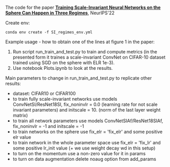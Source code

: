 The code for the paper 
[**Training Scale-Invariant Neural Networks on the Sphere Can Happen in Three Regimes**](https://arxiv.org/abs/2209.03695), NeurIPS'22

Create env:
```(bash)
conda env create -f SI_regimes_env.yml
```

Example usage - how to obtain one of the lines at figure 1 in the paper:
1. Run script run_train_and_test.py to train and compute metrics (in the presented form it traines a scale-invariant ConvNet on CIFAR-10 dataset trained using SGD on the sphere with ELR 1e-3).
2. Use notebook Plots.ipynb to look at the results.

Main parameters to change in run_train_and_test.py to replicate other results:
- dataset: CIFAR10 or CIFAR100
- to train fully scale-invariant networks use models ConvNetSI/ResNet18SI, fix_noninvlr = 0.0 (learning rate for not scale invariant parameters) and initscale = 10. (norm of the last layer weight matrix)
- to train all network parameters use models ConvNetSIAf/ResNet18SIAf, fix_noninvlr = -1 and initscale = -1
- to train networks on the sphere use fix_elr = 'fix_elr' and some positive elr value
- to train network in the whole parameter space use fix_elr = 'fix_lr' and some positive lr_init value (+ we use weight decay wd in this setup)
- to turn on the momentum use a non-zero value for it in params
- to turn on data augmentation delete noaug option from add_params
